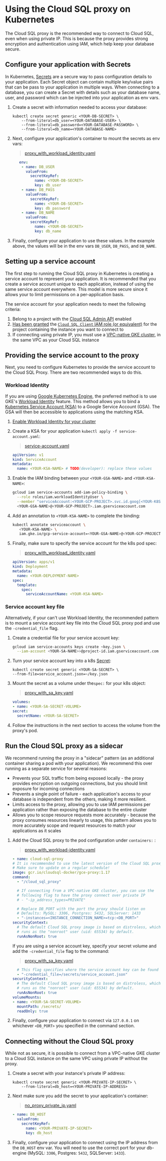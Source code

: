 # Using the Cloud SQL proxy on Kubernetes

The Cloud SQL proxy is the recommended way to connect to Cloud SQL, even when
using private IP. This is because the proxy provides strong encryption and 
authentication using IAM, which help keep your database secure. 

## Configure your application with Secrets

In Kubernetes, [Secrets][ksa-secret] are a secure way to pass configuration
details to your application. Each Secret object can contain multiple key/value
pairs that can be pass to your application in multiple ways. When connecting to
a database, you can create a Secret with details such as your database name,
user, and password which can be injected into your application as env vars.

1. Create a secret with information needed to access your database:
    ```shell
    kubectl create secret generic <YOUR-DB-SECRET> \
        --from-literal=db_user=<YOUR-DATABASE-USER> \
        --from-literal=db_password=<YOUR-DATABASE-PASSWORD> \
        --from-literal=db_name=<YOUR-DATABASE-NAME>
    ```
2. Next, configure your application's container to mount the secrets as env 
   vars:
    > [proxy_with_workload_identity.yaml](proxy_with_workload_identity.yaml#L12-L30)
    ```yaml
       env:
        - name: DB_USER
          valueFrom:
            secretKeyRef:
              name: <YOUR-DB-SECRET>
              key: db_user
        - name: DB_PASS
          valueFrom:
            secretKeyRef:
              name: <YOUR-DB-SECRET>
              key: db_password
        - name: DB_NAME
          valueFrom:
            secretKeyRef:
              name: <YOUR-DB-SECRET>
              key: db_name
    ```
3. Finally, configure your application to use these values. In the example 
above, the values will be in the env vars `DB_USER`, `DB_PASS`, and `DB_NAME`.

[ksa-secret]: https://kubernetes.io/docs/concepts/configuration/secret/

## Setting up a service account

The first step to running the Cloud SQL proxy in Kubernetes is creating a
service account to represent your application. It is recommended that you create
a service account unique to each application, instead of using the same service
account everywhere. This model is more secure since it allows your to limit
permissions on a per-application basis.

The service account for your application needs to meet the following criteria:

1. Belong to a project with the [Cloud SQL Admin API][admin-api] enabled
1. [Has been granted][grant-sa] the 
   [`Cloud SQL Client` IAM role (or equivalent)][csql-roles]
   for the project containing the instance you want to connect to
1. If connecting using private IP, you must use a 
   [VPC-native GKE cluster][vpc-gke], in the same VPC as your Cloud SQL instance

[admin-api]: https://console.cloud.google.com/flows/enableapi?apiid=sqladmin&redirect=https://console.cloud.google.com
[grant-sa]: https://cloud.google.com/iam/docs/granting-roles-to-service-accounts
[csql-roles]: https://cloud.google.com/iam/docs/understanding-roles#cloud-sql-roles
[vpc-gke]: https://cloud.google.com/kubernetes-engine/docs/how-to/alias-ips

## Providing the service account to the proxy

Next, you need to configure Kubernetes to provide the service account to the 
Cloud SQL Proxy. There are two recommended ways to do this. 

### Workload Identity

If you are using [Google Kubernetes Engine][gke],  the preferred method is to
use GKE's [Workload Identity][workload-id] feature. This method allows you to
bind a [Kubernetes Service Account (KSA)][ksa] to a Google Service Account
(GSA). The GSA will then be accessible to applications using the matching KSA.

1. [Enable Workload Identity for your cluster][enable-wi]
1. Create a KSA for your application `kubectl apply -f service-account.yaml`: 
    
    > [service-account.yaml](service-account.yaml#L2-L5)
    ```yaml
    apiVersion: v1
    kind: ServiceAccount
    metadata:
      name: <YOUR-KSA-NAME> # TODO(developer): replace these values
    ```
1. Enable the IAM binding between your `<YOUR-GSA-NAME>` and `<YOUR-KSA-NAME>`:
    ```sh
    gcloud iam service-accounts add-iam-policy-binding \
      --role roles/iam.workloadIdentityUser \
      --member "serviceAccount:<YOUR-GCP-PROJECT>.svc.id.goog[<YOUR-K8S-NAMESPACE>/<YOUR-KSA-NAME>]" \
      <YOUR-GSA-NAME>@<YOUR-GCP-PROJECT>.iam.gserviceaccount.com
    ```
1. Add an annotation to `<YOUR-KSA-NAME>` to complete the binding:
    ```sh
    kubectl annotate serviceaccount \
       <YOUR-KSA-NAME> \
       iam.gke.io/gcp-service-account=<YOUR-GSA-NAME>@<YOUR-GCP-PROJECT>.iam.gserviceaccount.com
    ```
1. Finally, make sure to specify the service account for the k8s pod spec:
    > [proxy_with_workload_identity.yaml](proxy_with_workload_identity.yaml#L2-L9)
    ```yaml
    apiVersion: apps/v1
    kind: Deployment
    metadata:
      name: <YOUR-DEPLOYMENT-NAME>
    spec:
      template:
        spec:
          serviceAccountName: <YOUR-KSA-NAME>
    ```

[gke]: https://cloud.google.com/kubernetes-engine
[workload-id]: https://cloud.google.com/kubernetes-engine/docs/how-to/workload-identity
[ksa]: https://kubernetes.io/docs/tasks/configure-pod-container/configure-service-account/
[enable-wi]: https://cloud.google.com/kubernetes-engine/docs/how-to/workload-identity#enable_on_existing_cluster


### Service account key file

Alternatively, if your can't use Workload Identity, the recommended pattern is 
to mount a service account key file into the Cloud SQL proxy pod and use the 
`-credential_file` flag. 

1. Create a credential file for your service account key:
    ```sh
    gcloud iam service-accounts keys create ~key.json \
      --iam-account <YOUR-SA-NAME>>@project-id.iam.gserviceaccount.com
    ```
1. Turn your service account key into a k8s [Secret][k8s-secret]:
    ```shell
    kubectl create secret generic <YOUR-SA-SECRET> \ 
    --from-file=service_account.json=~/key.json 
    ```
3. Mount the secret as a volume under the`spec:` for your k8s object:
    > [proxy_with_sa_key.yaml](proxy_with_sa_key.yaml#L55-L58)
    ```yaml
    volumes:
    - name: <YOUR-SA-SECRET-VOLUME>
    secret:
      secretName: <YOUR-SA-SECRET>
    ```

4. Follow the instructions in the next section to access the volume from the
   proxy's pod.

[k8s-secret]: https://kubernetes.io/docs/concepts/configuration/secret/

## Run the Cloud SQL proxy as a sidecar

We recommend running the proxy in a "sidecar" pattern (as an additional
container sharing a pod with your application). We recommend this over running
as a separate service for several reasons: 

* Prevents your SQL traffic from being exposed locally - the proxy provides
  encryption on outgoing connections, but you should limit exposure for
  incoming connections
* Prevents a single point of failure - each application's access to
  your database is independent from the others, making it more resilient.
* Limits access to the proxy, allowing you to use IAM permissions per 
  application rather than exposing the database to the entire cluster
* Allows you to scope resource requests more accurately - because the 
  proxy consumes resources linearly to usage, this pattern allows you to more 
  accurately scope and request resources to match your applications as it
  scales
   
1. Add the Cloud SQL proxy to the pod configuration under `containers:` :
    > [proxy_with_workload-identity.yaml](proxy_with_workload_identity.yaml#L33-L50)
    ```yaml
    - name: cloud-sql-proxy
    # It is recommended to use the latest version of the Cloud SQL proxy
    # Make sure to update on a regular schedule!
    image: gcr.io/cloudsql-docker/gce-proxy:1.17
    command:
      - "/cloud_sql_proxy"
    
      # If connecting from a VPC-native GKE cluster, you can use the
      # following flag to have the proxy connect over private IP
      # - "-ip_address_types=PRIVATE"
    
      # Replace DB_PORT with the port the proxy should listen on
      # Defaults: MySQL: 3306, Postgres: 5432, SQLServer: 1433
      - "-instances=<INSTANCE_CONNECTION_NAME>=tcp:<DB_PORT>"
    securityContext:
      # The default Cloud SQL proxy image is based on distroless, which
      # runs as the "nonroot" user (uid: 65534) by default.
      runAsNonRoot: true
    ```
   If you are using a service account key, specify your secret volume and add
   the `-credential_file` flag to the command:
   
   > [proxy_with_sa_key.yaml](proxy_with_sa_key.yaml#L43-L52) 
    ```yaml
      # This flag specifies where the service account key can be found
      - "-credential_file=/secrets/service_account.json"
    securityContext:
      # The default Cloud SQL proxy image is based on distroless, which
      # runs as the "nonroot" user (uid: 65534) by default.
      runAsNonRoot: true
    volumeMounts:
    - name: <YOUR-SA-SECRET-VOLUME>
      mountPath: /secrets/
      readOnly: true
    ```

1. Finally, configure your application to connect via `127.0.0.1` on whichever
   `<DB_PORT>` you specified in the command section. 
   
   
## Connecting without the Cloud SQL proxy

While not as secure, it is possible to connect from a VPC-native GKE cluster to
a Cloud SQL instance on the same VPC using private IP without the proxy. 

1. Create a secret with your instance's private IP address:
    ```shell
    kubectl create secret generic <YOUR-PRIVATE-IP-SECRET> \
        --from-literal=db_host=<YOUR-PRIVATE-IP-ADDRESS>
    ```

2. Next make sure you add the secret to your application's container:
   > [no_proxy_private_ip.yaml](no_proxy_private_ip.yaml#L28-L32)
   ```yaml
   - name: DB_HOST
     valueFrom:
       secretKeyRef:
         name: <YOUR-PRIVATE-IP-SECRET>
         key: db_host
   ```

3. Finally, configure your application to connect using the IP address from the
   `DB_HOST` env var. You will need to use the correct port for your db-engine
   (MySQL: `3306`, Postgres: `5432`, SQLServer: `1433`).

